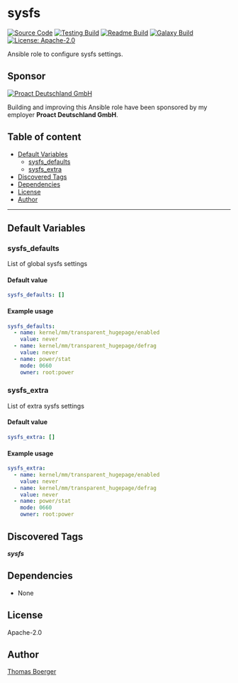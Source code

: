 # sysfs

[![Source Code](https://img.shields.io/badge/github-source%20code-blue?logo=github&logoColor=white)](https://github.com/rolehippie/sysfs) [![Testing Build](https://github.com/rolehippie/sysfs/workflows/testing/badge.svg)](https://github.com/rolehippie/sysfs/actions?query=workflow%3Atesting) [![Readme Build](https://github.com/rolehippie/sysfs/workflows/readme/badge.svg)](https://github.com/rolehippie/sysfs/actions?query=workflow%3Areadme) [![Galaxy Build](https://github.com/rolehippie/sysfs/workflows/galaxy/badge.svg)](https://github.com/rolehippie/sysfs/actions?query=workflow%3Agalaxy) [![License: Apache-2.0](https://img.shields.io/github/license/rolehippie/sysfs)](https://github.com/rolehippie/sysfs/blob/master/LICENSE)

Ansible role to configure sysfs settings.

## Sponsor

[![Proact Deutschland GmbH](https://proact.eu/wp-content/uploads/2020/03/proact-logo.png)](https://proact.eu)

Building and improving this Ansible role have been sponsored by my employer **Proact Deutschland GmbH**.

## Table of content

- [Default Variables](#default-variables)
  - [sysfs_defaults](#sysfs_defaults)
  - [sysfs_extra](#sysfs_extra)
- [Discovered Tags](#discovered-tags)
- [Dependencies](#dependencies)
- [License](#license)
- [Author](#author)

---

## Default Variables

### sysfs_defaults

List of global sysfs settings

#### Default value

```YAML
sysfs_defaults: []
```

#### Example usage

```YAML
sysfs_defaults:
  - name: kernel/mm/transparent_hugepage/enabled
    value: never
  - name: kernel/mm/transparent_hugepage/defrag
    value: never
  - name: power/stat
    mode: 0660
    owner: root:power
```

### sysfs_extra

List of extra sysfs settings

#### Default value

```YAML
sysfs_extra: []
```

#### Example usage

```YAML
sysfs_extra:
  - name: kernel/mm/transparent_hugepage/enabled
    value: never
  - name: kernel/mm/transparent_hugepage/defrag
    value: never
  - name: power/stat
    mode: 0660
    owner: root:power
```

## Discovered Tags

**_sysfs_**


## Dependencies

- None

## License

Apache-2.0

## Author

[Thomas Boerger](https://github.com/tboerger)
